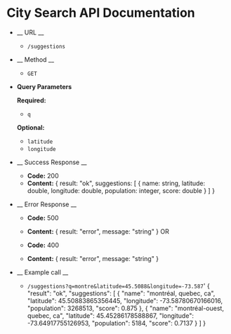 # City Search API Documentation

* __ URL __
  * `/suggestions`

* __ Method __
  * `GET`

* __Query Parameters__

  **Required:**
   * `q`

  **Optional:**
  * `latitude`
  * `longitude`

* __ Success Response __
  * __Code:__ 200
  * __Content:__
                  {
                    result: "ok",
                    suggestions: [
                      {
                        name: string,
                        latitude: double,
                        longitude: double,
                        population: integer,
                        score: double
                      }
                    ]
                  }

* __ Error Response __
  * __Code:__ 500
  * __Content:__
                  {
                    result: "error",
                    message: "string"
                  }
  OR

  * __Code:__ 400
  * __Content:__
                  {
                    result: "error",
                    message: "string"
                  }

* __ Example call __
  * `/suggestions?q=montre&latitude=45.5088&longitude=-73.587`'
          {
          "result": "ok",
          "suggestions": [
            {
              "name": "montréal, quebec, ca",
              "latitude": 45.50883865356445,
              "longitude": -73.58780670166016,
              "population": 3268513,
              "score": 0.875
            },
            {
              "name": "montréal-ouest, quebec, ca",
              "latitude": 45.45286178588867,
              "longitude": -73.64917755126953,
              "population": 5184,
              "score": 0.7137
            }
          ]
        }

